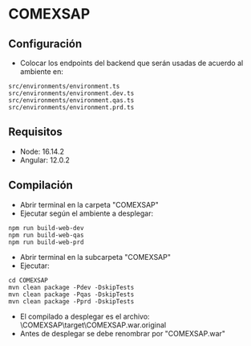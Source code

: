 # COMEXSAP

## Configuración
* Colocar los endpoints del backend que serán usadas de acuerdo al ambiente en:
```
src/environments/environment.ts
src/environments/environment.dev.ts
src/environments/environment.qas.ts
src/environments/environment.prd.ts
```
## Requisitos
* Node: 16.14.2
* Angular: 12.0.2

## Compilación
* Abrir terminal en la carpeta "COMEXSAP"
* Ejecutar según el ambiente a desplegar:
```
npm run build-web-dev
npm run build-web-qas
npm run build-web-prd
```
* Abrir terminal en la subcarpeta "COMEXSAP"
* Ejecutar:
```
cd COMEXSAP
mvn clean package -Pdev -DskipTests
mvn clean package -Pqas -DskipTests
mvn clean package -Pprd -DskipTests
```
* El compilado a desplegar es el archivo: \COMEXSAP\target\COMEXSAP.war.original
* Antes de desplegar se debe renombrar por "COMEXSAP.war"
